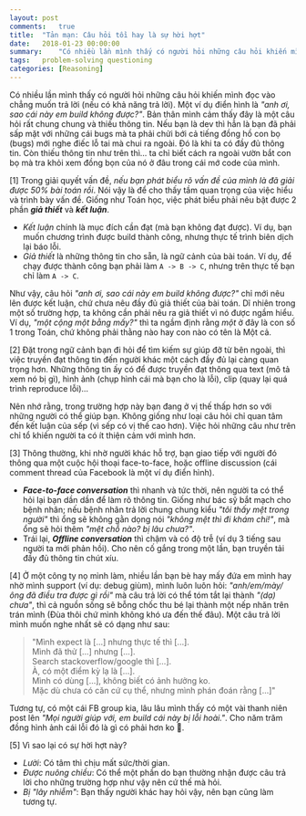 ```yaml
---
layout: post
comments:	true
title:  "Tản mạn: Câu hỏi tồi hay là sự hời hợt"
date:   2018-01-23 00:00:00
summary:    "Có nhiều lần mình thấy có người hỏi những câu hỏi khiến mình đọc vào chẳng muốn trả lời (nếu có khả năng trả lời). Một ví dụ điển hình là “anh ơi, sao cái này em build không được?”. Bản thân mình cảm thấy đây là một câu hỏi rất chung chung và thiếu thông tin. Nếu bạn là dev thì hẳn là bạn đã phải sấp mặt với những cái bugs mà ta phải chửi bới cả tiếng đồng hồ con bọ (bugs) mới nghe điếc lỗ tai mà chui ra ngoài. Đó là khi ta có đầy đủ thông tin. Còn thiếu thông tin như trên thì… ta chỉ biết cách ra ngoài vườn bắt con bọ mà tra khỏi xem đồng bọn của nó ở đâu trong cái mớ code của mình."
tags:   problem-solving questioning
categories:	[Reasoning]
---
```


Có nhiều lần mình thấy có người hỏi những câu hỏi khiến mình đọc vào chẳng muốn trả lời (nếu có khả năng trả lời). Một ví dụ điển hình là *"anh ơi, sao cái này em build không được?"*. Bản thân mình cảm thấy đây là một câu hỏi rất chung chung và thiếu thông tin. Nếu bạn là dev thì hẳn là bạn đã phải sấp mặt với những cái bugs mà ta phải chửi bới cả tiếng đồng hồ con bọ (bugs) mới nghe điếc lỗ tai mà chui ra ngoài. Đó là khi ta có đầy đủ thông tin. Còn thiếu thông tin như trên thì... ta chỉ biết cách ra ngoài vườn bắt con bọ mà tra khỏi xem đồng bọn của nó ở đâu trong cái mớ code của mình.

[1] Trong giải quyết vấn đề, *nếu bạn phát biểu rõ vấn đề của mình là đã giải được 50% bài toán rồi*. Nói vậy là để cho thấy tầm quan trọng của việc hiểu và trình bày vấn đề. Giống như Toán học, việc phát biểu phải nêu bật được 2 phần ***giả thiết*** và ***kết luận***. 
- *Kết luận* chính là mục đích cần đạt (mà bạn không đạt được). Ví dụ, bạn muốn chương trình được build thành công, nhưng thực tế trình biên dịch lại báo lỗi.
- *Giả thiết* là những thông tin cho sẵn, là ngữ cảnh của bài toán. Ví dụ, để chạy được thành công bạn phải làm `A -> B -> C`, nhưng trên thực tế bạn chỉ làm `A -> C`.

Như vậy, câu hỏi *"anh ơi, sao cái này em build không được?"* chỉ mới nêu lên được kết luận, chứ chưa nêu đầy đủ giả thiết của bài toán. Dĩ nhiên trong một số trường hợp, ta không cần phải nêu ra giả thiết vì nó được ngầm hiểu. Ví dụ, *"một cộng một bằng mấy?"* thì ta ngầm định rằng *một* ở đây là con số 1 trong Toán, chứ không phải thằng nào hay con nào có tên là Một cả.

[2] Đặt trong ngữ cảnh bạn đi hỏi để tìm kiếm sự giúp đỡ từ bên ngoài, thì việc truyền đạt thông tin đến người khác một cách đầy đủ lại càng quan trọng hơn. Những thông tin ấy có để được truyền đạt thông qua text (mô tả xem nó bị gì), hình ảnh (chụp hình cái mà bạn cho là lỗi), clip (quay lại quá trình reproduce lỗi)...

Nên nhớ rằng, trong trường hợp này bạn đang ở vị thế thấp hơn so với những người có thể giúp bạn. Không giống như loại câu hỏi chỉ quan tâm đến kết luận của sếp (vì sếp có vị thế cao hơn). Việc hỏi những câu như trên chỉ tổ khiến người ta có ít thiện cảm với mình hơn.

[3] Thông thường, khi nhờ người khác hỗ trợ, bạn giao tiếp với người đó thông qua một cuộc hội thoại face-to-face, hoặc offline discussion (cái comment thread của Facebook là một ví dụ điển hình).
- ***Face-to-face conversation*** thì nhanh và tức thời, nên người ta có thể hỏi lại bạn dần dần để làm rõ thông tin. Giống như bác sỹ bắt mạch cho bệnh nhân; nếu bệnh nhân trả lời chung chung kiểu *"tôi thấy mệt trong người"* thì ổng sẽ không gằn dọng nói *"không mệt thì đi khám chi!"*, mà ổng sẽ hỏi thêm *"mệt chỗ nào? bị lâu chưa?"*.
- Trái lại, ***Offline conversation*** thì chậm và có độ trễ (ví dụ 3 tiếng sau người ta mới phản hồi). Cho nên cố gắng trong một lần, bạn truyền tải đầy đủ thông tin chút xíu.

[4] Ở một công ty nọ mình làm, nhiều lần bạn bè hay mấy đứa em mình hay nhờ mình support (ví dụ: debug giùm), mình luôn luôn hỏi: *"anh/em/mày/ông đã điều tra được gì rồi"* mà câu trả lời có thể tóm tắt lại thành *"(dạ) chưa"*, thì cả nguồn sống sẽ bỗng chốc thu bé lại thành một nếp nhăn trên trán mình (Đùa thôi chứ mình không khó ưa đến thế đâu). Một câu trả lời mình muốn nghe nhất sẽ có dạng như sau:
> "Mình expect là [...] nhưng thực tế thì [...].<br>
> Mình đã thử [...] nhưng [...].<br>
> Search stackoverflow/google thì [...].<br>
> À, có một điểm kỳ lạ là [...].<br>
> Mình có dùng [...], không biết có ảnh hưởng ko.<br>
> Mặc dù chưa có căn cứ cụ thể, nhưng mình phán đoán rằng [...]"

Tương tự, có một cái FB group kia, lâu lâu mình thấy có một vài thanh niên post lên *"Mọi người giúp với, em build cái này bị lỗi hoài."*. Cho năm trăm đồng hình ảnh cái lỗi đó là gì có phải hơn ko 😤.

[5] Vì sao lại có sự hời hợt này? 
- *Lười*: Có tâm thì chịu mất sức/thời gian.
- *Được nuông chiều*: Có thể một phần do bạn thường nhận được câu trả lời cho những trường hợp như vậy nên cứ thế mà hỏi. 
- *Bị "lây nhiễm"*: Bạn thấy người khác hay hỏi vậy, nên bạn cũng làm tương tự.


